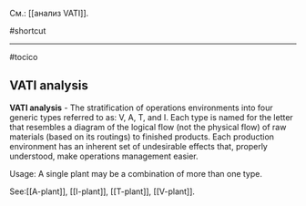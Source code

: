 См.: [[анализ VATI]].

#shortcut




<hr/>

#tocico

## VATI analysis

<b>VATI analysis</b> - The stratification of operations environments into four generic types referred to as: V, A, T, and I.  Each type is named for the letter that resembles a diagram of the logical flow (not the physical flow) of raw materials (based on its routings) to finished products. Each production environment has an inherent set of undesirable effects that, properly understood, make operations management easier.  


Usage: A single plant may be a combination of more than one type. 



See:[[A-plant]], [[I-plant]], [[T-plant]], [[V-plant]].
